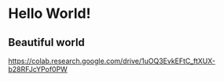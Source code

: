 # Hello World!
## Beautiful world
https://colab.research.google.com/drive/1uOQ3EvkEFtC_ftXUX-b28RFJcYPof0PW
